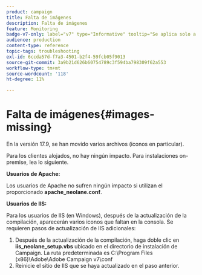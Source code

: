 ```yaml
---
product: campaign
title: Falta de imágenes
description: Falta de imágenes
feature: Monitoring
badge-v7-only: label="v7" type="Informative" tooltip="Se aplica solo a Campaign Classic v7"
audience: production
content-type: reference
topic-tags: troubleshooting
exl-id: 6ccda57d-f7a3-4501-b2f4-59fcb05f9013
source-git-commit: 3a9b21d626b60754789c3f594ba798309f62a553
workflow-type: tm+mt
source-wordcount: '118'
ht-degree: 11%

---
```


# Falta de imágenes{#images-missing}



En la versión 17.9, se han movido varios archivos (iconos en particular).

Para los clientes alojados, no hay ningún impacto. Para instalaciones on-premise, lea lo siguiente.

**Usuarios de Apache:**

Los usuarios de Apache no sufren ningún impacto si utilizan el proporcionado **apache_neolane.conf**.

**Usuarios de IIS:**

Para los usuarios de IIS (en Windows), después de la actualización de la compilación, aparecerán varios iconos que faltan en la consola. Se requieren pasos de actualización de IIS adicionales:

1. Después de la actualización de la compilación, haga doble clic en **iis_neolane_setup.vbs** ubicado en el directorio de instalación de Campaign. La ruta predeterminada es C:\Program Files (x86)\Adobe\Adobe Campaign v7\conf
1. Reinicie el sitio de IIS que se haya actualizado en el paso anterior.
